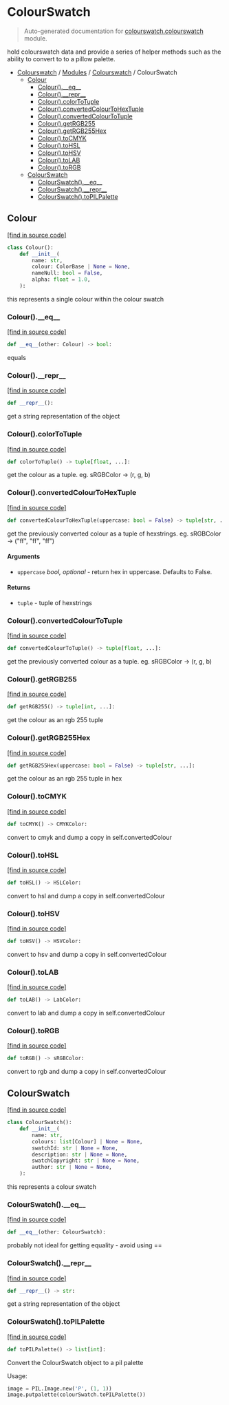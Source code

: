# ColourSwatch

> Auto-generated documentation for [colourswatch.colourswatch](../../../colourswatch/colourswatch.py) module.

 hold colourswatch data and provide a series of helper methods such as the
ability to convert to to a pillow palette.

- [Colourswatch](../README.md#colourswatch-index) / [Modules](../MODULES.md#colourswatch-modules) / [Colourswatch](index.md#colourswatch) / ColourSwatch
    - [Colour](#colour)
        - [Colour().\_\_eq\_\_](#colour__eq__)
        - [Colour().\_\_repr\_\_](#colour__repr__)
        - [Colour().colorToTuple](#colourcolortotuple)
        - [Colour().convertedColourToHexTuple](#colourconvertedcolourtohextuple)
        - [Colour().convertedColourToTuple](#colourconvertedcolourtotuple)
        - [Colour().getRGB255](#colourgetrgb255)
        - [Colour().getRGB255Hex](#colourgetrgb255hex)
        - [Colour().toCMYK](#colourtocmyk)
        - [Colour().toHSL](#colourtohsl)
        - [Colour().toHSV](#colourtohsv)
        - [Colour().toLAB](#colourtolab)
        - [Colour().toRGB](#colourtorgb)
    - [ColourSwatch](#colourswatch)
        - [ColourSwatch().\_\_eq\_\_](#colourswatch__eq__)
        - [ColourSwatch().\_\_repr\_\_](#colourswatch__repr__)
        - [ColourSwatch().toPILPalette](#colourswatchtopilpalette)

## Colour

[[find in source code]](../../../colourswatch/colourswatch.py#L68)

```python
class Colour():
    def __init__(
        name: str,
        colour: ColorBase | None = None,
        nameNull: bool = False,
        alpha: float = 1.0,
    ):
```

this represents a single colour within the colour swatch

### Colour().\_\_eq\_\_

[[find in source code]](../../../colourswatch/colourswatch.py#L102)

```python
def __eq__(other: Colour) -> bool:
```

equals

### Colour().\_\_repr\_\_

[[find in source code]](../../../colourswatch/colourswatch.py#L84)

```python
def __repr__():
```

get a string representation of the object

### Colour().colorToTuple

[[find in source code]](../../../colourswatch/colourswatch.py#L131)

```python
def colorToTuple() -> tuple[float, ...]:
```

get the colour as a tuple. eg. sRGBColor -> (r, g, b)

### Colour().convertedColourToHexTuple

[[find in source code]](../../../colourswatch/colourswatch.py#L145)

```python
def convertedColourToHexTuple(uppercase: bool = False) -> tuple[str, ...]:
```

get the previously converted colour as a tuple of hexstrings. eg.
sRGBColor -> ("ff", "ff", "ff")

#### Arguments

- `uppercase` *bool, optional* - return hex in uppercase. Defaults to False.

#### Returns

- `tuple` - tuple of hexstrings

### Colour().convertedColourToTuple

[[find in source code]](../../../colourswatch/colourswatch.py#L137)

```python
def convertedColourToTuple() -> tuple[float, ...]:
```

get the previously converted colour as a tuple. eg.
sRGBColor -> (r, g, b)

### Colour().getRGB255

[[find in source code]](../../../colourswatch/colourswatch.py#L160)

```python
def getRGB255() -> tuple[int, ...]:
```

get the colour as an rgb 255 tuple

### Colour().getRGB255Hex

[[find in source code]](../../../colourswatch/colourswatch.py#L165)

```python
def getRGB255Hex(uppercase: bool = False) -> tuple[str, ...]:
```

get the colour as an rgb 255 tuple in hex

### Colour().toCMYK

[[find in source code]](../../../colourswatch/colourswatch.py#L111)

```python
def toCMYK() -> CMYKColor:
```

convert to cmyk and dump a copy in self.convertedColour

### Colour().toHSL

[[find in source code]](../../../colourswatch/colourswatch.py#L121)

```python
def toHSL() -> HSLColor:
```

convert to hsl and dump a copy in self.convertedColour

### Colour().toHSV

[[find in source code]](../../../colourswatch/colourswatch.py#L116)

```python
def toHSV() -> HSVColor:
```

convert to hsv and dump a copy in self.convertedColour

### Colour().toLAB

[[find in source code]](../../../colourswatch/colourswatch.py#L126)

```python
def toLAB() -> LabColor:
```

convert to lab and dump a copy in self.convertedColour

### Colour().toRGB

[[find in source code]](../../../colourswatch/colourswatch.py#L106)

```python
def toRGB() -> sRGBColor:
```

convert to rgb and dump a copy in self.convertedColour

## ColourSwatch

[[find in source code]](../../../colourswatch/colourswatch.py#L20)

```python
class ColourSwatch():
    def __init__(
        name: str,
        colours: list[Colour] | None = None,
        swatchId: str | None = None,
        description: str | None = None,
        swatchCopyright: str | None = None,
        author: str | None = None,
    ):
```

this represents a colour swatch

### ColourSwatch().\_\_eq\_\_

[[find in source code]](../../../colourswatch/colourswatch.py#L61)

```python
def __eq__(other: ColourSwatch):
```

probably not ideal for getting equality - avoid using ==

### ColourSwatch().\_\_repr\_\_

[[find in source code]](../../../colourswatch/colourswatch.py#L57)

```python
def __repr__() -> str:
```

get a string representation of the object

### ColourSwatch().toPILPalette

[[find in source code]](../../../colourswatch/colourswatch.py#L39)

```python
def toPILPalette() -> list[int]:
```

Convert the ColourSwatch object to a pil palette

Usage:

```python
image = PIL.Image.new('P', (1, 1))
image.putpalette(colourSwatch.toPILPalette())
```
